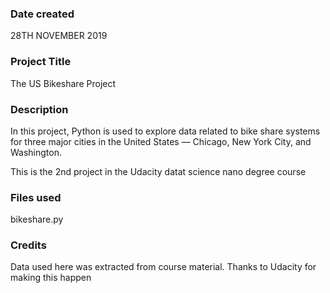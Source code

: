 ### Date created
28TH NOVEMBER 2019

### Project Title
The US Bikeshare Project

### Description
In this project, Python is used to explore data related to bike share systems for three major cities in the United States — Chicago, New York City, and Washington.

This is the 2nd project in the Udacity datat science nano degree course
### Files used
bikeshare.py
### Credits
Data used here was extracted from course material. Thanks to Udacity for making this happen

